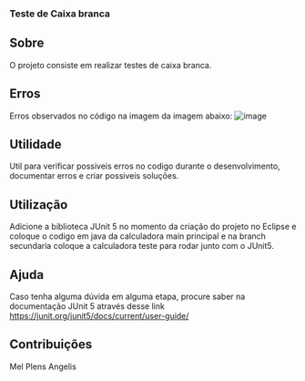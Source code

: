 ### Teste de Caixa branca


## Sobre
O projeto consiste em realizar testes de caixa branca.

## Erros
Erros observados no código na imagem da imagem abaixo:
![image](https://github.com/MelPLens/Teste-de-Caixa-branca/assets/99374140/5fb69da6-de5d-4331-9211-dc753f50acc5)



## Utilidade
Util para verificar possiveis erros no codigo durante o desenvolvimento, documentar erros e criar possiveis soluções.

## Utilização
Adicione a biblioteca JUnit 5 no momento da criação do projeto no Eclipse e coloque o codigo em java da calculadora main principal e na branch secundaria coloque a calculadora teste para rodar junto com o JUnit5.

## Ajuda
Caso tenha alguma dúvida em alguma etapa, procure saber na documentação JUnit 5 através desse link https://junit.org/junit5/docs/current/user-guide/

## Contribuições
Mel Plens Angelis

